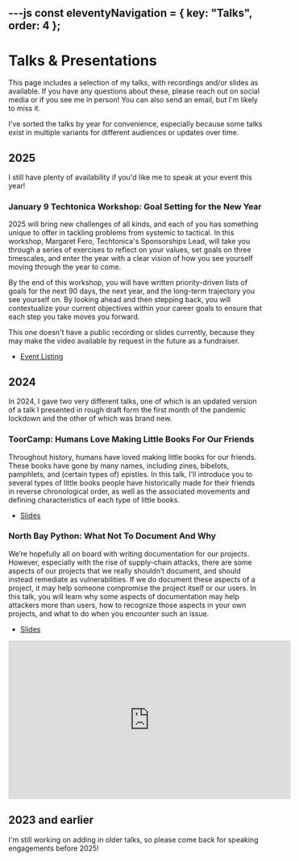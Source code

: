 ---js
const eleventyNavigation = {
	key: "Talks",
	order: 4
};
---
# Talks & Presentations
This page includes a selection of my talks, with recordings and/or slides as available. If you have any questions about these, please reach out on social media or if you see me in person! You can also send an email, but I'm likely to miss it. 

I've sorted the talks by year for convenience, especially because some talks exist in multiple variants for different audiences or updates over time.

## 2025
I still have plenty of availability if you'd like me to speak at your event this year! 

### January 9 Techtonica Workshop: Goal Setting for the New Year
2025 will bring new challenges of all kinds, and each of you has something unique to offer in tackling problems from systemic to tactical. In this workshop, Margaret Fero, Techtonica's Sponsorships Lead, will take you through a series of exercises to reflect on your values, set goals on three timescales, and enter the year with a clear vision of how you see yourself moving through the year to come.

By the end of this workshop, you will have written priority-driven lists of goals for the next 90 days, the next year, and the long-term trajectory you see yourself on. By looking ahead and then stepping back, you will contextualize your current objectives within your career goals to ensure that each step you take moves you forward.

This one doesn't have a public recording or slides currently, because they may make the video available by request in the future as a fundraiser.
- [Event Listing](https://www.eventbrite.com/e/workshop-goal-setting-for-the-new-year-tickets-1115380496089)


## 2024 
In 2024, I gave two very different talks, one of which is an updated version of a talk I presented in rough draft form the first month of the pandemic lockdown and the other of which was brand new.

### ToorCamp: Humans Love Making Little Books For Our Friends
Throughout history, humans have loved making little books for our friends. These books have gone by many names, including zines, bibelots, pamphlets, and (certain types of) epistles. In this talk, I'll introduce you to several types of little books people have historically made for their friends in reverse chronological order, as well as the associated movements and defining characteristics of each type of little books.
- [Slides](https://www.slideshare.net/slideshow/humans-love-making-little-books-for-our-friends-toorcamp-2024/269958316)

### North Bay Python: What Not To Document And Why
We’re hopefully all on board with writing documentation for our projects. However, especially with the rise of supply-chain attacks, there are some aspects of our projects that we really shouldn’t document, and should instead remediate as vulnerabilities. If we do document these aspects of a project, it may help someone compromise the project itself or our users. In this talk, you will learn why some aspects of documentation may help attackers more than users, how to recognize those aspects in your own projects, and what to do when you encounter such an issue.
- [Slides](https://www.slideshare.net/slideshow/humans-love-making-little-books-for-our-friends-toorcamp-2024/269958316)

<iframe width="560" height="315" src="https://www.youtube-nocookie.com/embed/ZlSFth7f8pI?si=LKP32TVO865Y5FDc" title="YouTube video player" frameborder="0" allow="accelerometer; autoplay; clipboard-write; encrypted-media; gyroscope; picture-in-picture; web-share" referrerpolicy="strict-origin-when-cross-origin" allowfullscreen></iframe> 

## 2023 and earlier
I'm still working on adding in older talks, so please come back for speaking engagements before 2025!